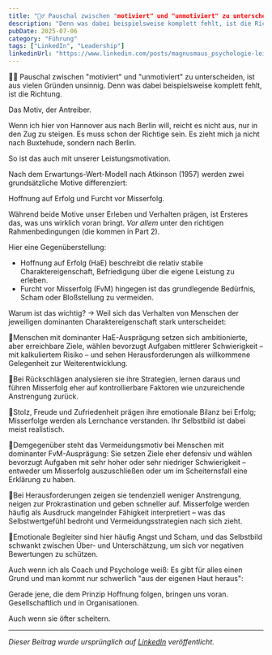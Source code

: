 ```yaml
---
title: "🙅‍♂️ Pauschal zwischen "motiviert" und "unmotiviert" zu unterscheiden, ist aus vielen Gründen unsinnig."
description: "Denn was dabei beispielsweise komplett fehlt, ist die Richtung. ..."
pubDate: 2025-07-06
category: "Führung"
tags: ["LinkedIn", "Leadership"]
linkedinUrl: "https://www.linkedin.com/posts/magnusmaus_psychologie-leistungspsychologie-activity-7330819644896727041-Zt6s"
---
```


🙅‍♂️ Pauschal zwischen "motiviert" und "unmotiviert" zu unterscheiden, ist aus vielen Gründen unsinnig. 
Denn was dabei beispielsweise komplett fehlt, ist die Richtung. 

Das Motiv, der Antreiber.

Wenn ich hier von Hannover aus nach Berlin will, reicht es nicht aus, nur in den Zug zu steigen. Es muss schon der Richtige sein. Es zieht mich ja nicht nach Buxtehude, sondern nach Berlin.

So ist das auch mit unserer Leistungsmotivation. 

Nach dem Erwartungs-Wert-Modell nach Atkinson (1957) werden zwei grundsätzliche Motive differenziert:

Hoffnung auf Erfolg und Furcht vor Misserfolg.

Während beide Motive unser Erleben und Verhalten prägen, ist Ersteres das, was uns wirklich voran bringt. *Vor allem* unter den richtigen Rahmenbedingungen (die kommen in Part 2).

Hier eine Gegenüberstellung: 

* Hoffnung auf Erfolg (HaE) beschreibt die relativ stabile Charaktereigenschaft, Befriedigung über die eigene Leistung zu erleben.
* Furcht vor Misserfolg (FvM) hingegen ist das grundlegende Bedürfnis, Scham oder Bloßstellung zu vermeiden.

Warum ist das wichtig? 
-> Weil sich das Verhalten von Menschen der jeweiligen dominanten Charaktereigenschaft stark unterscheidet:

🔹️Menschen mit dominanter HaE-Ausprägung setzen sich ambitionierte, aber erreichbare Ziele, wählen bevorzugt Aufgaben mittlerer Schwierigkeit – mit kalkuliertem Risiko – und sehen Herausforderungen als willkommene Gelegenheit zur Weiterentwicklung. 

🔹️Bei Rückschlägen analysieren sie ihre Strategien, lernen daraus und führen Misserfolg eher auf kontrollierbare Faktoren wie unzureichende Anstrengung zurück. 

🔹️Stolz, Freude und Zufriedenheit prägen ihre emotionale Bilanz bei Erfolg; Misserfolge werden als Lernchance verstanden. Ihr Selbstbild ist dabei meist realistisch.


🔸️Demgegenüber steht das Vermeidungsmotiv bei Menschen mit dominanter FvM-Ausprägung: Sie setzen Ziele eher defensiv und wählen bevorzugt Aufgaben mit sehr hoher oder sehr niedriger Schwierigkeit – entweder um Misserfolg auszuschließen oder um im Scheiternsfall eine Erklärung zu haben. 

🔸️Bei Herausforderungen zeigen sie tendenziell weniger Anstrengung, neigen zur Prokrastination und geben schneller auf. Misserfolge werden häufig als Ausdruck mangelnder Fähigkeit interpretiert – was das Selbstwertgefühl bedroht und Vermeidungsstrategien nach sich zieht. 

🔸️Emotionale Begleiter sind hier häufig Angst und Scham, und das Selbstbild schwankt zwischen Über- und Unterschätzung, um sich vor negativen Bewertungen zu schützen.

Auch wenn ich als Coach und Psychologe weiß: Es gibt für alles einen Grund und man kommt nur schwerlich "aus der eigenen Haut heraus": 

Gerade jene, die dem Prinzip Hoffnung folgen, bringen uns voran. Gesellschaftlich und in Organisationen.

Auch wenn sie öfter scheitern.

---

*Dieser Beitrag wurde ursprünglich auf [LinkedIn](https://www.linkedin.com/posts/magnusmaus_psychologie-leistungspsychologie-activity-7330819644896727041-Zt6s?utm_source=share&utm_medium=member_desktop&rcm=ACoAAB71gTQBOfaD-e1Vx9jb-y2EHCeDklEKCpc) veröffentlicht.*

